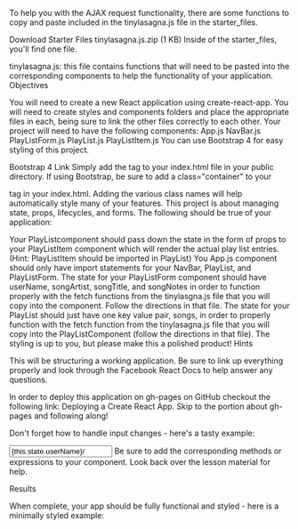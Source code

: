 To help you with the AJAX request functionality, there are some functions to copy and paste included in the tinylasagna.js file in the starter_files.

Download Starter Files
tinylasagna.js.zip (1 KB)
Inside of the starter_files, you'll find one file.

tinylasagna.js: this file contains functions that will need to be pasted into the corresponding components to help the functionality of your application.
Objectives  

You will need to create a new React application using create-react-app.
You will need to create styles and components folders and place the appropriate files in each, being sure to link the other files correctly to each other.
Your project will need to have the following components:
App.js
NavBar.js
PlayListForm.js
PlayList.js
PlayListItem.js
You can use Bootstrap 4 for easy styling of this project.

Bootstrap 4 Link
Simply add the <link rel="stylesheet" href="https://maxcdn.bootstrapcdn.com/bootstrap/4.0.0-alpha.6/css/bootstrap.min.css" integrity="sha384-rwoIResjU2yc3z8GV/NPeZWAv56rSmLldC3R/AZzGRnGxQQKnKkoFVhFQhNUwEyJ" crossorigin="anonymous"> tag to your index.html file in your public directory.
If using Bootstrap, be sure to add a class="container" to your <div id="root"></div> tag in your index.html.
Adding the various class names will help automatically style many of your features.
This project is about managing state, props, lifecycles, and forms. The following should be true of your application:

Your PlayListcomponent should pass down the state in the form of props to your PlayListItem component which will render the actual play list entries. (Hint: PlayListItem should be imported in PlayList)
You App.js component should only have import statements for your NavBar, PlayList, and PlayListForm.
The state for your PlayListForm component should have userName, songArtist, songTitle, and songNotes in order to function properly with the fetch functions from the tinylasgna.js file that you will copy into the component. Follow the directions in that file.
The state for your PlayList should just have one key value pair, songs, in order to properly function with the fetch function from the tinylasagna.js file that you will copy into the PlayListComponent (follow the directions in that file).
The styling is up to you, but please make this a polished product!
Hints  

This will be structuring a working application. Be sure to link up everything properly and look through the Facebook React Docs to help answer any questions.

In order to deploy this application on gh-pages on GitHub checkout the following link: Deploying a Create React App. Skip to the portion about gh-pages and following along!

Don't forget how to handle input changes - here's a tasty example:


<input  onChange={this.handleUserName}
        type="text"
        className="form-control"
        id="user"
        placeholder="Name or User Name"
        value={this.state.userName}/>
Be sure to add the corresponding methods or expressions to your component. Look back over the lesson material for help.

Results  

When complete, your app should be fully functional and styled - here is a minimally styled example:
